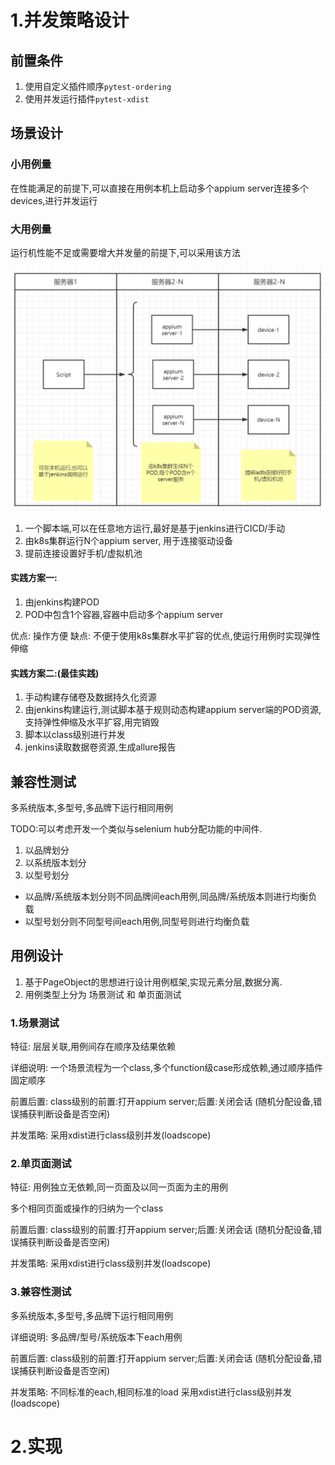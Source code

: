 # 1.并发策略设计
## 前置条件
1. 使用自定义插件顺序`pytest-ordering`
2. 使用并发运行插件`pytest-xdist`

## 场景设计


### 小用例量
在性能满足的前提下,可以直接在用例本机上启动多个appium server连接多个devices,进行并发运行

### 大用例量
运行机性能不足或需要增大并发量的前提下,可以采用该方法

![](./images/workflows.png)

1. 一个脚本端,可以在任意地方运行,最好是基于jenkins进行CICD/手动
2. 由k8s集群运行N个appium server, 用于连接驱动设备
3. 提前连接设置好手机/虚拟机池

#### 实践方案一:
1. 由jenkins构建POD
2. POD中包含1个容器,容器中启动多个appium server

优点: 操作方便
缺点: 不便于使用k8s集群水平扩容的优点,使运行用例时实现弹性伸缩

#### 实践方案二:(最佳实践)
1. 手动构建存储卷及数据持久化资源
2. 由jenkins构建运行,测试脚本基于规则动态构建appium server端的POD资源, 支持弹性伸缩及水平扩容,用完销毁
3. 脚本以class级别进行并发
4. jenkins读取数据卷资源,生成allure报告

## 兼容性测试
多系统版本,多型号,多品牌下运行相同用例

TODO:可以考虑开发一个类似与selenium hub分配功能的中间件.

1. 以品牌划分
2. 以系统版本划分
3. 以型号划分

- 以品牌/系统版本划分则不同品牌间each用例,同品牌/系统版本则进行均衡负载
- 以型号划分则不同型号间each用例,同型号则进行均衡负载

## 用例设计
1. 基于PageObject的思想进行设计用例框架,实现元素分层,数据分离.
2. 用例类型上分为 场景测试 和 单页面测试

### 1.场景测试
特征: 层层关联,用例间存在顺序及结果依赖

详细说明: 一个场景流程为一个class,多个function级case形成依赖,通过顺序插件固定顺序

前置后置: class级别的前置:打开appium server;后置:关闭会话 (随机分配设备,错误捕获判断设备是否空闲)

并发策略: 采用xdist进行class级别并发(loadscope)

### 2.单页面测试
特征: 用例独立无依赖,同一页面及以同一页面为主的用例

多个相同页面或操作的归纳为一个class

前置后置: class级别的前置:打开appium server;后置:关闭会话 (随机分配设备,错误捕获判断设备是否空闲)

并发策略: 采用xdist进行class级别并发(loadscope)

### 3.兼容性测试
多系统版本,多型号,多品牌下运行相同用例

详细说明: 多品牌/型号/系统版本下each用例

前置后置: class级别的前置:打开appium server;后置:关闭会话 (随机分配设备,错误捕获判断设备是否空闲)

并发策略: 不同标准的each,相同标准的load 采用xdist进行class级别并发(loadscope)
# 2.实现